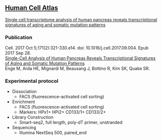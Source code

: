 ## [Human Cell Atlas](https://prod.data.humancellatlas.org/) 
[Single cell transcriptome analysis of human pancreas reveals transcriptional signatures of aging and somatic mutation patterns](https://prod.data.humancellatlas.org/explore/projects/e8642221-4c2c-4fd7-b926-a68bce363c88)

### Publication
Cell. 2017 Oct 5;171(2):321-330.e14. doi: 10.1016/j.cell.2017.09.004. Epub 2017 Sep 28.<br>
[Single-Cell Analysis of Human Pancreas Reveals Transcriptional Signatures of Aging and Somatic Mutation Patterns](https://www.ncbi.nlm.nih.gov/pubmed/28965763)<br>
Enge M, Arda HE, Mignardi M, Beausang J, Bottino R, Kim SK, Quake SR.

### Experimental protocol
- Dissociation 
  - FACS (fluorescence-activated cell sorting)
- Enrichment
  - FACS (fluorescence-activated cell sorting)
  - Markers: HPx1+ HPi2+ CD133/1+ CD133/2+
- Library Construction
  - Smart-seq2, full length, poly-dT primer, unstranded
- Sequencing
  - Illumina NextSeq 500, paired_end
